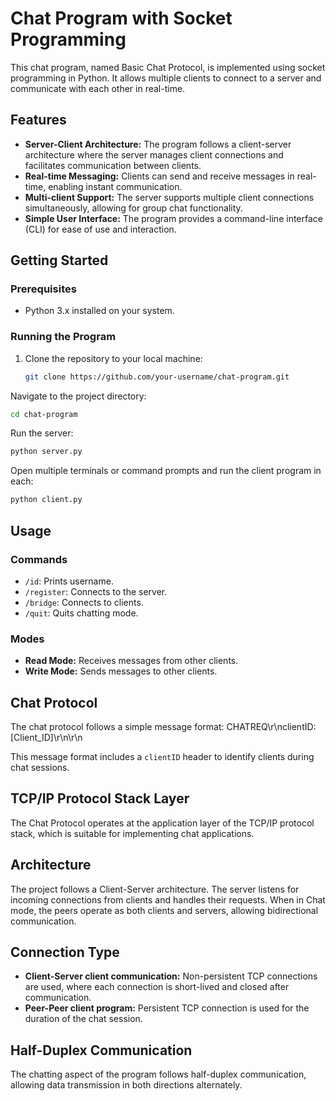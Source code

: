 # Chat Program with Socket Programming

This chat program, named Basic Chat Protocol, is implemented using socket programming in Python. It allows multiple clients to connect to a server and communicate with each other in real-time.

## Features

- **Server-Client Architecture:** The program follows a client-server architecture where the server manages client connections and facilitates communication between clients.
- **Real-time Messaging:** Clients can send and receive messages in real-time, enabling instant communication.
- **Multi-client Support:** The server supports multiple client connections simultaneously, allowing for group chat functionality.
- **Simple User Interface:** The program provides a command-line interface (CLI) for ease of use and interaction.

## Getting Started

### Prerequisites
- Python 3.x installed on your system.

### Running the Program
1. Clone the repository to your local machine:
   ```bash
   git clone https://github.com/your-username/chat-program.git

Navigate to the project directory:

   ```bash
   cd chat-program
   ```

Run the server:

   ```bash
   python server.py
   ```

Open multiple terminals or command prompts and run the client program in each:

   ```bash
   python client.py
   ```

## Usage

### Commands
- `/id`: Prints username.
- `/register`: Connects to the server.
- `/bridge`: Connects to clients.
- `/quit`: Quits chatting mode.

### Modes
- **Read Mode:** Receives messages from other clients.
- **Write Mode:** Sends messages to other clients.

## Chat Protocol

The chat protocol follows a simple message format:
CHATREQ\r\nclientID: [Client_ID]\r\n\r\n

This message format includes a `clientID` header to identify clients during chat sessions.

## TCP/IP Protocol Stack Layer

The Chat Protocol operates at the application layer of the TCP/IP protocol stack, which is suitable for implementing chat applications.

## Architecture

The project follows a Client-Server architecture. The server listens for incoming connections from clients and handles their requests. When in Chat mode, the peers operate as both clients and servers, allowing bidirectional communication.

## Connection Type

- **Client-Server client communication:** Non-persistent TCP connections are used, where each connection is short-lived and closed after communication.
- **Peer-Peer client program:** Persistent TCP connection is used for the duration of the chat session.

## Half-Duplex Communication

The chatting aspect of the program follows half-duplex communication, allowing data transmission in both directions alternately.
